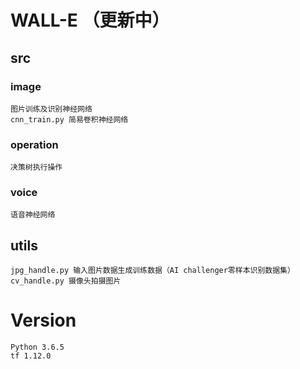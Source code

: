 # WALL-E （更新中）
## src
### image
    图片训练及识别神经网络
    cnn_train.py 简易卷积神经网络
### operation
    决策树执行操作
### voice
    语音神经网络
## utils
    jpg_handle.py 输入图片数据生成训练数据（AI challenger零样本识别数据集）
    cv_handle.py 摄像头拍摄图片
# Version
    Python 3.6.5
    tf 1.12.0